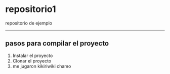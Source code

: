 # repositorio1
repositorio de ejemplo

<hr>

<h2>pasos para compilar el proyecto</h2>
<ol>
  <li>Instalar el proyecto</li>
  <li>Clonar el proyecto</li>
  <li>me jugaron kikiriwiki chamo</li>
</ol>
